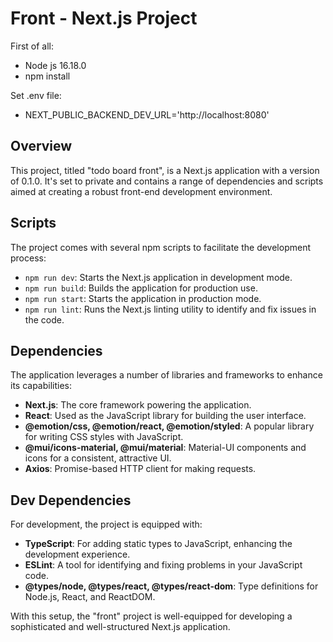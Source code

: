# Front - Next.js Project
First of all:
- Node js 16.18.0
- npm install 

Set .env file:
-  NEXT_PUBLIC_BACKEND_DEV_URL='http://localhost:8080'

## Overview

This project, titled "todo board front", is a Next.js application with a version of 0.1.0. It's set to private and contains a range of dependencies and scripts aimed at creating a robust front-end development environment.

## Scripts

The project comes with several npm scripts to facilitate the development process:

- `npm run dev`: Starts the Next.js application in development mode.
- `npm run build`: Builds the application for production use.
- `npm run start`: Starts the application in production mode.
- `npm run lint`: Runs the Next.js linting utility to identify and fix issues in the code.

## Dependencies

The application leverages a number of libraries and frameworks to enhance its capabilities:

- **Next.js**: The core framework powering the application.
- **React**: Used as the JavaScript library for building the user interface.
- **@emotion/css, @emotion/react, @emotion/styled**: A popular library for writing CSS styles with JavaScript.
- **@mui/icons-material, @mui/material**: Material-UI components and icons for a consistent, attractive UI.
- **Axios**: Promise-based HTTP client for making requests.

## Dev Dependencies

For development, the project is equipped with:

- **TypeScript**: For adding static types to JavaScript, enhancing the development experience.
- **ESLint**: A tool for identifying and fixing problems in your JavaScript code.
- **@types/node, @types/react, @types/react-dom**: Type definitions for Node.js, React, and ReactDOM.

With this setup, the "front" project is well-equipped for developing a sophisticated and well-structured Next.js application.

